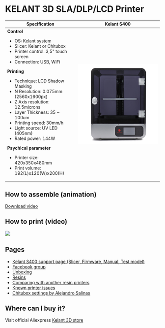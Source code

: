 # KELANT 3D SLA/DLP/LCD Printer

Specification | Kelant S400
-- | --
**Control** <ul><li>OS: Kelant system</li><li>Slicer: Kelant or Chitubox</li><li>Printer control: 3,5" touch screen</li><li>Connection: USB, WiFi</li></ul> **Printing** <ul><li>Technique: LCD Shadow Masking</li><li>N Resolution: 0.075mm (2560x1600px)</li><li>Z Axis resolution: 12.5microns</li><li>Layer Thickness: 35 ~ 100um</li><li>Printing speed: 30mm/h</li><li>Light source: UV LED (405nm)</li><li>Rated power: 144W</li></ul> **Psychical parameter** <ul><li>Printer size: 420x350x480mm</li><li>Print volume: 192(L)x120(W)x200(H)</li></ul>  | ![](https://github.com/Kelant3D/Kelant-S400/blob/master/web/kelant3d.jpg)

## How to assemble (animation)
[Download video](https://github.com/Kelant3D/Kelant-S400/blob/master/web/video/s400-assemble.mp4)

## How to print (video)
[![](https://img.youtube.com/vi/tZRK0-5ZPNM/maxresdefault.jpg)](https://www.youtube.com/watch?v=tZRK0-5ZPNM)

## Pages
* [Kelant S400 support page (Slicer, Firmware, Manual, Test model)](http://www.kelandi.cn/d200zl)
* [Facebook group](https://www.facebook.com/groups/1014915198707429/)
* [Unboxing](https://github.com/Kelant3D/Kelant-S400/blob/master/docs/unboxing.md)
* [Resins](https://github.com/Kelant3D/Kelant-S400/blob/master/docs/resin.md)
* [Comparing with another resin printers](https://github.com/Kelant3D/Kelant-S400/blob/master/docs/comparing.md)
* [Known printer issues](https://github.com/Kelant3D/Kelant-S400/blob/master/docs/known-issues.md)
* [Chitubox settings by Alejandro Salinas](https://github.com/loneacoustic/kelants400)

## Where can I buy it?
Visit official Aliexpress [Kelant 3D store](https://kelant.aliexpress.com/store/4503053)

